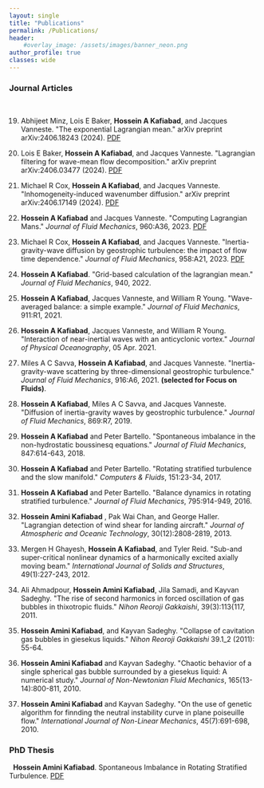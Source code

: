 ```yaml
---
layout: single
title: "Publications"
permalink: /Publications/
header:
    #overlay_image: /assets/images/banner_neon.png
author_profile: true
classes: wide
--- 
```


### Journal Articles
&nbsp;

19. Abhijeet Minz, Lois E Baker, **Hossein A Kafiabad**, and Jacques Vanneste. "The exponential Lagrangian mean." arXiv preprint arXiv:2406.18243 (2024). [PDF](https://arxiv.org/pdf/2406.18243)

18. Lois E Baker, **Hossein A Kafiabad**, and Jacques Vanneste. "Lagrangian filtering for wave-mean flow decomposition." arXiv preprint arXiv:2406.03477 (2024). [PDF](https://arxiv.org/pdf/2406.03477)

17. Michael R Cox, **Hossein A Kafiabad**, and Jacques Vanneste. "Inhomogeneity-induced wavenumber diffusion." arXiv preprint arXiv:2406.17149 (2024). [PDF](https://arxiv.org/pdf/2406.17149)

16. **Hossein A Kafiabad** and Jacques Vanneste. "Computing Lagrangian Mans." *Journal of Fluid Mechanics*, 960:A36, 2023. [PDF](https://www.cambridge.org/core/services/aop-cambridge-core/content/view/4EC3DDD20C017D5363DD6BA4E9F3831F/S0022112023002288a_hi.pdf/computing-lagrangian-means.pdf)

15. Michael R Cox, **Hossein A Kafiabad**, and Jacques Vanneste. "Inertia-gravity-wave diffusion by geostrophic turbulence: the impact of flow time dependence." *Journal of Fluid Mechanics*, 958:A21, 2023. [PDF](https://www.cambridge.org/core/services/aop-cambridge-core/content/view/436FB6FF361DEA46229DFC2D6F04F467/S0022112023000836a.pdf/inertia-gravity-wave-diffusion-by-geostrophic-turbulence-the-impact-of-flow-time-dependence.pdf) 

14. **Hossein A Kafiabad**. "Grid-based calculation of the lagrangian mean." *Journal of Fluid Mechanics*, 940, 2022.

13. **Hossein A Kafiabad**, Jacques Vanneste, and William R Young. "Wave-averaged balance: a simple example." *Journal of Fluid Mechanics*, 911:R1, 2021.

12. **Hossein A Kafiabad**, Jacques Vanneste, and William R Young. "Interaction of near-inertial waves with an anticyclonic vortex." *Journal of Physical Oceanography*, 05 Apr. 2021.

11. Miles A C Savva, **Hossein A Kafiabad**, and Jacques Vanneste. "Inertia-gravity-wave scattering by three-dimensional geostrophic turbulence." *Journal of Fluid Mechanics*, 916:A6, 2021. **(selected for Focus on Fluids)**.

10. **Hossein A Kafiabad**, Miles A C Savva, and Jacques Vanneste. "Diffusion of inertia-gravity waves by geostrophic turbulence." *Journal of Fluid Mechanics*, 869:R7, 2019.

9. **Hossein A Kafiabad** and Peter Bartello. "Spontaneous imbalance in the non-hydrostatic boussinesq equations." *Journal of Fluid Mechanics*, 847:614-643, 2018.

8. **Hossein A Kafiabad**  and Peter Bartello. "Rotating stratified turbulence and the slow manifold." *Computers & Fluids*, 151:23-34, 2017.

7. **Hossein A Kafiabad** and Peter Bartello. "Balance dynamics in rotating stratified turbulence." *Journal of Fluid Mechanics*, 795:914-949, 2016.

6. **Hossein Amini Kafiabad** , Pak Wai Chan, and George Haller. "Lagrangian detection of wind shear for landing aircraft." *Journal of Atmospheric and Oceanic Technology*, 30(12):2808-2819, 2013.

5. Mergen H Ghayesh, **Hossein A Kafiabad**, and Tyler Reid. "Sub-and super-critical nonlinear dynamics of a harmonically excited axially moving beam." *International Journal of Solids and Structures*, 49(1):227-243, 2012.

4. Ali Ahmadpour, **Hossein Amini Kafiabad**, Jila Samadi, and Kayvan Sadeghy. "The rise of second harmonics in forced oscillation of gas bubbles in thixotropic fluids." *Nihon Reoroji Gakkaishi*, 39(3):113{117, 2011.

3. **Hossein Amini Kafiabad**, and Kayvan Sadeghy. "Collapse of cavitation gas bubbles in giesekus liquids." *Nihon Reoroji Gakkaishi* 39.1_2 (2011): 55-64.

2. **Hossein Amini Kafiabad** and Kayvan Sadeghy. "Chaotic behavior of a single spherical gas bubble surrounded by a giesekus liquid: A numerical study." *Journal of Non-Newtonian Fluid Mechanics*, 165(13-14):800-811, 2010.

1. **Hossein Amini Kafiabad** and Kayvan Sadeghy. "On the use of genetic algorithm for finnding the neutral instability curve in plane poiseuille flow." *International Journal of Non-Linear Mechanics*, 45(7):691-698, 2010.

### PhD Thesis
&nbsp;
**Hossein Amini Kafiabad**. Spontaneous Imbalance in Rotating Stratified Turbulence. [PDF](/assets/images/fullthesis.pdf)

